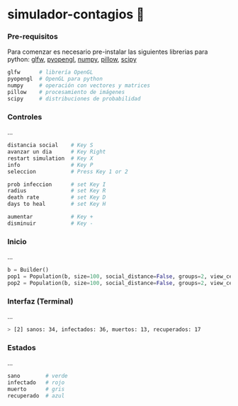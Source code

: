 # simulador-contagios 🚧
### Pre-requisitos
Para comenzar es necesario pre-instalar las siguientes librerias para python: [glfw](https://pypi.org/project/glfw/), [pyopengl](https://pypi.org/project/PyOpenGL/), [numpy](https://pypi.org/project/numpy/), [pillow](https://pypi.org/project/Pillow/), [scipy](https://pypi.org/project/scipy/)
```bash
glfw      # librería OpenGL
pyopengl  # OpenGL para python
numpy     # operación con vectores y matrices
pillow    # procesamiento de imágenes
scipy     # distribuciones de probabilidad
```
### Controles
...
```bash
distancia social    # Key S
avanzar un dia      # Key Right
restart simulation  # Key X
info                # Key P
seleccion           # Press Key 1 or 2

prob infeccion      # set Key I
radius              # set Key R
death rate          # set Key D
days to heal        # set Key H

aumentar            # Key +
disminuir           # Key -
```
### Inicio
...
```python
b = Builder()
pop1 = Population(b, size=100, social_distance=False, groups=2, view_center=(0.7, 0.5))
pop2 = Population(b, size=100, social_distance=False, groups=2, view_center=(0.7, -0.5))
```
### Interfaz (Terminal)
...
```bash
> [2] sanos: 34, infectados: 36, muertos: 13, recuperados: 17
```
### Estados
...
```bash
sano        # verde
infectado   # rojo
muerto      # gris
recuperado  # azul
```

